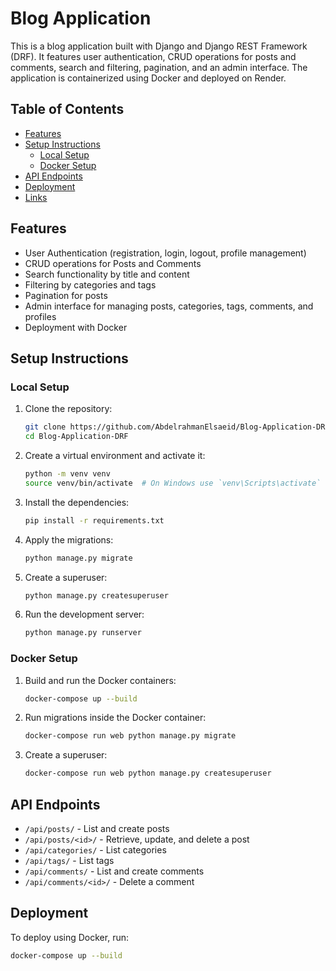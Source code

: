 # Blog Application

This is a blog application built with Django and Django REST Framework (DRF). It features user authentication, CRUD operations for posts and comments, search and filtering, pagination, and an admin interface. The application is containerized using Docker and deployed on Render.

## Table of Contents

- [Features](#features)
- [Setup Instructions](#setup-instructions)
  - [Local Setup](#local-setup)
  - [Docker Setup](#docker-setup)
- [API Endpoints](#api-endpoints)
- [Deployment](#deployment)
- [Links](#links)

## Features

- User Authentication (registration, login, logout, profile management)
- CRUD operations for Posts and Comments
- Search functionality by title and content
- Filtering by categories and tags
- Pagination for posts
- Admin interface for managing posts, categories, tags, comments, and profiles
- Deployment with Docker

## Setup Instructions

### Local Setup

1. Clone the repository:
    ```bash
    git clone https://github.com/AbdelrahmanElsaeid/Blog-Application-DRF.git
    cd Blog-Application-DRF
    ```
2. Create a virtual environment and activate it:
    ```bash
    python -m venv venv
    source venv/bin/activate  # On Windows use `venv\Scripts\activate`
    ```
3. Install the dependencies:
    ```bash
    pip install -r requirements.txt
    ```
4. Apply the migrations:
    ```bash
    python manage.py migrate
    ```
5. Create a superuser:
    ```bash
    python manage.py createsuperuser
    ```
6. Run the development server:
    ```bash
    python manage.py runserver
    ```

### Docker Setup

1. Build and run the Docker containers:
    ```bash
    docker-compose up --build
    ```
2. Run migrations inside the Docker container:
    ```bash
    docker-compose run web python manage.py migrate
    ```
3. Create a superuser:
    ```bash
    docker-compose run web python manage.py createsuperuser
    ```

## API Endpoints

- `/api/posts/` - List and create posts
- `/api/posts/<id>/` - Retrieve, update, and delete a post
- `/api/categories/` - List categories
- `/api/tags/` - List tags
- `/api/comments/` - List and create comments
- `/api/comments/<id>/` - Delete a comment

## Deployment

To deploy using Docker, run:
```bash
docker-compose up --build



